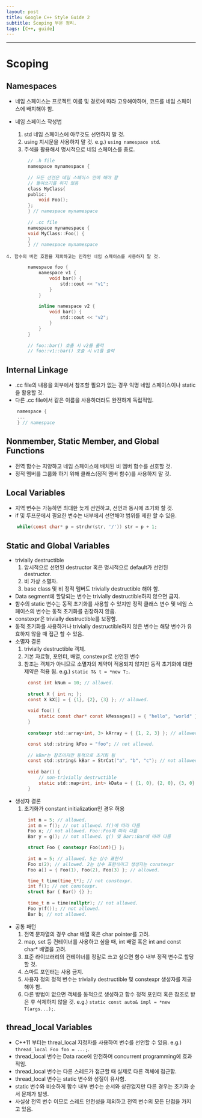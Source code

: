 ```yaml
---
layout: post
title: Google C++ Style Guide 2
subtitle: Scoping 부분 정리.
tags: [C++, guide]
---
```


-------------

# Scoping
## Namespaces
- 네임 스페이스는 프로젝트 이름 및 경로에 따라 고유해야하며, 코드를 네임 스페이스에 배치해야 함.

- 네임 스페이스 작성법
    1. std 네임 스페이스에 아무것도 선언하지 말 것.
	2. using 지시문을 사용하지 말 것. e.g.) `using namespace std`.
    3. 주석을 활용해서 명시적으로 네임 스페이스를 종료.
~~~C
        // .h file
        namespace mynamespace {
		
        // 모든 선언은 네임 스페이스 안에 해야 함
        // 들여쓰기를 하지 않음 
        class MyClass{
        public:
            void Foo();
        };
        } // namespace mynamespace
		
        // .cc file
        namespace mynamespace {
        void MyClass::Foo() {
        }
        } // namespace mynamespace
~~~
	4. 함수의 버전 호환을 제외하고는 인라인 네임 스페이스를 사용하지 말 것.
~~~C
        namespace foo {
            namespace v1 {
                void bar() {
                    std::cout << "v1";
                }
            }
		
            inline namespace v2 {
                void bar() {
                    std::cout << "v2";
                }
            }
        }
	
        // foo::bar() 호출 시 v2를 출력
        // foo::v1::bar() 호출 시 v1를 출력
~~~
	
## Internal Linkage
- .cc file의 내용을 외부에서 참조할 필요가 없는 경우 익명 네임 스페이스이나 static을 활용할 것.
- 다른 .cc file에서 같은 이름을 사용하더라도 완전하게 독립적임.
~~~C
    namespace {
    ...
    } // namespace
~~~

## Nonmember, Static Member, and Global Functions
- 전역 함수는 지양하고 네임 스페이스에 배치된 비 멤버 함수를 선호할 것.
- 정적 멤버를 그룹화 하기 위해 클래스(정적 멤버 함수)를 사용하지 말 것.

## Local Variables
- 지역 변수는 가능하면 최대한 늦게 선언하고, 선언과 동시에 초기화 할 것.
- if 및 루프문에서 필요한 변수는 내부에서 선언해야 범위를 제한 할 수 있음.
~~~C
    while(const char* p = strchr(str, '/')) str = p + 1;
~~~

## Static and Global Variables
- trivially destructible
    1. 암시적으로 선언된 destructor 혹은 명시적으로 default가 선언된 destructor.
	2. 비 가상 소멸자.
	3. base class 및 비 정적 멤버도 trivially destructible 해야 함.
- Data segment에 할당되는 변수는 trivially destructible하지 않으면 금지.
- 함수의 static 변수는 동적 초기화를 사용할 수 있지만 정적 클래스 변수 및 네임 스페이스의 변수는 동적 초기화를 권장하지 않음.
- constexpr은 trivially destructible를 보장함.
- 동적 초기화를 사용하거나 trivially destructible하지 않은 변수는 해당 변수가 유효하지 않을 때 접근 할 수 있음.
- 소멸자 결론
    1. trivially destructible 객체.
	2. 기본 자료형, 포인터, 배열, constexpr로 선언된 변수
	3. 참조는 객체가 아니므로 소멸자의 제약이 적용되지 않지만 동적 초기화에 대한 제약은 적용 됨. e.g.) `static T& t = *new T;`.

~~~C
        const int kNum = 10; // allowed.
		
        struct X { int n; };
        const X kX[] = { {1}, {2}, {3} }; // allowed.
		
        void foo() {
            static const char* const kMessages[] = { "hello", "world" } // allowed.
        }
        
        constexpr std::array<int, 3> kArray = { {1, 2, 3} }; // allowed.
~~~

~~~C
        const std::string kFoo = "foo"; // not allowed.
		
        // kBar는 참조이지만 동적으로 초기화 됨
        const std::string& kBar = StrCat("a", "b", "c"); // not allowed.
		
        void bar() {
            // non-trivially destructible
            static std::map<int, int> kData = { {1, 0}, {2, 0}, {3, 0} }; // not allowed.
        }
~~~
- 생성자 결론
    1. 초기화가 constant initialization인 경우 허용
~~~C
        int n = 5; // allowed.
        int m = f(); // not allowed. f()에 따라 다름 
        Foo x; // not allowed. Foo::Foo에 따라 다름 
        Bar y = g(); // not allowed. g() 및 Bar::Bar에 따라 다름 
~~~

~~~C
        struct Foo { constexpr Foo(int){} };
		
        int n = 5; // allowed. 5는 상수 표현식
        Foo x(2); // allowed. 2는 상수 표현식이고 생성자는 constexpr
        Foo a[] = { Foo(1), Foo(2), Foo(3) }; // allowed.
~~~

~~~C
        time_t time(time_t*); // not constexpr.
        int f(); // not constexpr.
        struct Bar { Bar() {} };
		
        time_t m = time(nullptr); // not allowed.
        Foo y(f()); // not allowed.
        Bar b; // not allowed.
~~~
- 공통 패턴
    1. 전역 문자열의 경우 char 배열 혹은 char pointer를 고려.
	2. map, set 등 컨테이너를 사용하고 싶을 때, int 배열 혹은 int and const char* 배열을 고려.
	3. 표준 라이브러리의 컨테이너를 정말로 쓰고 싶으면 함수 내부 정적 변수로 할당할 것.
	4. 스마트 포인터는 사용 금지.
	5. 사용자 정의 정적 변수는 trivially destructible 및 constexpr 생성자를 제공해야 함.
	6. 다른 방법이 없으면 객체를 동적으로 생성하고 함수 정적 포인터 혹은 참조로 받은 후 삭제하지 않을 것. e.g.) `static const auto& impl = *new T(args...);`.
	
## thread_local Variables
- C++11 부터는 threal_local 지정자를 사용하여 변수를 선언할 수 있음. e.g.) `thread_local Foo foo = ...;`.
- thread_local 변수는 Data race에 안전하며 concurrent programming에 효과적임.
- thread_local 변수는 다른 스레드가 접근할 때 실제로 다른 객체에 접근함.
- thread_local 변수는 static 변수와 성질이 유사함.
- static 변수와 비슷하게 함수 내부 변수는 순서와 상관없지만 다른 경우는 초기화 순서 문제가 발생.
- 사실상 전역 변수 이므로 스레드 안전성을 제외하고 전역 변수의 모든 단점을 가지고 있음.